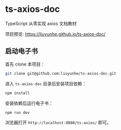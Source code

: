 # ts-axios-doc

TypeScript 从零实现 axios 文档教材


项目预览: https://liuyunhe.github.io/ts-axios-doc/

## 启动电子书

首先 clone 本项目：

```bash
git clone git@github.com:liuyunhe/ts-axios-doc.git
```

进入 `ts-axios-doc` 目录后安装项目依赖：

```bash
npm install
```

安装依赖后运行电子书：

```bash
npm run dev
```

浏览器打开 `http://localhost:8080/ts-axios/` 即可。

